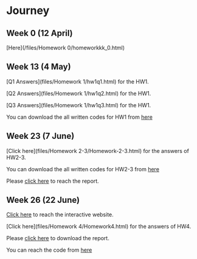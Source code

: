 # Journey

## Week 0 (12 April)

[Here](/files/Homework 0/homeworkkk_0.html)

## Week 13 (4 May)

[Q1 Answers](files/Homework 1/hw1q1.html) for the HW1.

[Q2 Answers](files/Homework 1/hw1q2.html) for the HW1.

[Q3 Answers](files/Homework 1/hw1q3.html) for the HW1.

You can download the all written codes for HW1 from [here](https://github.com/ETM-58D/spring20-ayhanertuglu/blob/master/files/Homework%201/q1-2-3.R)

## Week 23 (7 June)

[Click here](files/Homework 2-3/Homework-2-3.html) for the answers of HW2-3.

You can download the all written codes for HW2-3 from [here](https://github.com/ETM-58D/spring20-ayhanertuglu/blob/master/files/Homework%202-3/Homework2-3.R)

Please [click here](https://github.com/ETM-58D/spring20-ayhanertuglu/blob/master/files/Homework%202-3/Homework%202-3.docx) to reach the report.

## Week 26 (22 June)

[Click here](https://bounetm58dgroup4.shinyapps.io/hw4_app/) to reach the interactive website.

[Click here](files/Homework 4/Homework4.html) for the answers of HW4.

Please [click here](https://github.com/ETM-58D/spring20-ayhanertuglu/blob/master/files/Homework%204/Homework4.docx) to download the report.

You can reach the code from [here](https://github.com/ETM-58D/spring20-ayhanertuglu/blob/master/files/Homework%204/Homework4.R)